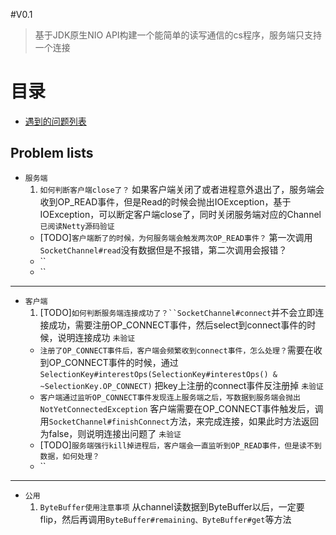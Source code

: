 #V0.1
>基于JDK原生NIO API构建一个能简单的读写通信的cs程序，服务端只支持一个连接

目录
===========
* [遇到的问题列表](#problem-lists) 


Problem lists
-----------
* `服务端`  
	1. `如何判断客户端close了？` 如果客户端关闭了或者进程意外退出了，服务端会收到OP_READ事件，但是Read的时候会抛出IOException，基于IOException，可以断定客户端close了，同时关闭服务端对应的Channel `已阅读Netty源码验证`  
	* [TODO]`客户端断了的时候，为何服务端会触发两次OP_READ事件？` 第一次调用`SocketChannel#read`没有数据但是不报错，第二次调用会报错？
	* ``
	* ``
-----------  
* `客户端`  
	1. [TODO]`如何判断服务端连接成功了？``SocketChannel#connect`并不会立即连接成功，需要注册OP_CONNECT事件，然后select到connect事件的时候，说明连接成功 `未验证`  
	* `注册了OP_CONNECT事件后，客户端会频繁收到connect事件，怎么处理？`需要在收到OP_CONNECT事件的时候，通过`SelectionKey#interestOps(SelectionKey#interestOps() & ~SelectionKey.OP_CONNECT)` 把key上注册的connect事件反注册掉 `未验证`  
	* `客户端通过监听OP_CONNECT事件发现连上服务端之后，写数据到服务端会抛出NotYetConnectedException` 客户端需要在OP_CONNECT事件触发后，调用`SocketChannel#finishConnect`方法，来完成连接，如果此时方法返回为false，则说明连接出问题了 `未验证`  
	* [TODO]`服务端强行kill掉进程后，客户端会一直监听到OP_READ事件，但是读不到数据，如何处理？`
	* ``
	
-----------  
* `公用`  
	1. `ByteBuffer使用注意事项` 从channel读数据到ByteBuffer以后，一定要flip，然后再调用`ByteBuffer#remaining、ByteBuffer#get`等方法
